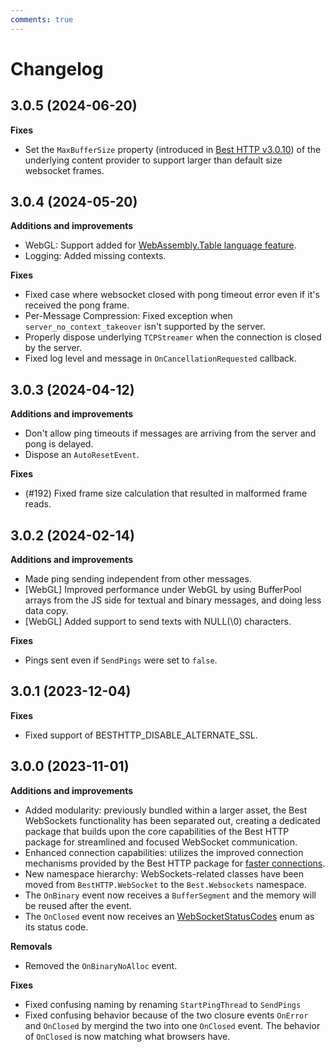 ```yaml
---
comments: true
---
```


# Changelog

## 3.0.5 (2024-06-20)

__Fixes__

- Set the `MaxBufferSize` property (introduced in [Best HTTP v3.0.10](../HTTP/changelog.md#3010-2024-06-20)) of the underlying content provider to support larger than default size websocket frames.

## 3.0.4 (2024-05-20)

__Additions and improvements__

- WebGL: Support added for [WebAssembly.Table language feature](https://docs.unity3d.com/6000.0/Documentation/Manual/wasm-2023-features.html#wasm-table).
- Logging: Added missing contexts.

__Fixes__

- Fixed case where websocket closed with pong timeout error even if it's received the pong frame.
- Per-Message Compression: Fixed exception when `server_no_context_takeover` isn't supported by the server.
- Properly dispose underlying `TCPStreamer` when the connection is closed by the server.
- Fixed log level and message in `OnCancellationRequested` callback.

## 3.0.3 (2024-04-12)

__Additions and improvements__

- Don't allow ping timeouts if messages are arriving from the server and pong is delayed.
- Dispose an `AutoResetEvent`.

__Fixes__

- (#192) Fixed frame size calculation that resulted in malformed frame reads.

## 3.0.2 (2024-02-14)

__Additions and improvements__

- Made ping sending independent from other messages.
- [WebGL] Improved performance under WebGL by using BufferPool arrays from the JS side for textual and binary messages, and doing less data copy.
- [WebGL] Added support to send texts with NULL(\0) characters.

__Fixes__

- Pings sent even if `SendPings` were set to `false`.

## 3.0.1 (2023-12-04)

__Fixes__

- Fixed support of BESTHTTP_DISABLE_ALTERNATE_SSL.

## 3.0.0 (2023-11-01)

__Additions and improvements__

- Added modularity: previously bundled within a larger asset, the Best WebSockets functionality has been separated out, creating a dedicated package that builds upon the core capabilities of the Best HTTP package for streamlined and focused WebSocket communication.
- Enhanced connection capabilities: utilizes the improved connection mechanisms provided by the Best HTTP package for [faster connections](../Shared/connections/racing.md).
- New namespace hierarchy: WebSockets-related classes have been moved from `BestHTTP.WebSocket` to the `Best.Websockets` namespace.
- The `OnBinary` event now receives a `BufferSegment` and the memory will be reused after the event.
- The `OnClosed` event now receives an [WebSocketStatusCodes](api-reference/WebSockets/WebSocketStatusCodes.md) enum as its status code.

__Removals__

- Removed the `OnBinaryNoAlloc` event.

__Fixes__

- Fixed confusing naming by renaming `StartPingThread` to `SendPings`
- Fixed confusing behavior because of the two closure events `OnError` and `OnClosed` by mergind the two into one `OnClosed` event. The behavior of `OnClosed` is now matching what browsers have.